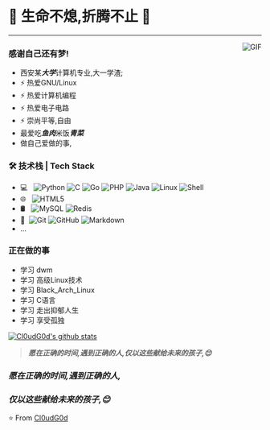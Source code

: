 # 👋 生命不熄,折腾不止 👋
---
<img align="right" alt="GIF" src="https://tp1.tupiankucdn.com/ws/large/006uRUASly1fxewze0tvqg309105kkc9.gif" />

### 感谢自己还有梦!

- 西安某***大学***计算机专业,大一学渣;
- ⚡ 热爱GNU/Linux
- ⚡ 热爱计算机编程 
- ⚡ 热爱电子电路 
- ⚡ 崇尚平等,自由
- 最爱吃***鱼肉***米饭***青菜***
- 做自己爱做的事,


### 🛠 技术栈 | Tech Stack

- 💻 &#160; ![Python](https://img.shields.io/badge/python-3-blue)
![C](https://img.shields.io/badge/C-%E8%AF%AD%E8%A8%80-red)
![Go](https://img.shields.io/badge/Go-Lang-green)
![PHP](https://img.shields.io/badge/PHP-5-brightgreen)
![Java](https://img.shields.io/badge/-Java-333333?style=flat&logo=Java&logoColor=007396)
![Linux](https://img.shields.io/badge/-Linux-333333?style=flat&logo=Linux&logoColor=FCC624)
![Shell](https://img.shields.io/badge/Bash-Shell-lightgrey)
- 🌐 &#160; ![HTML5](https://img.shields.io/badge/-HTML5-333333?style=flat&logo=HTML5)
- 🛢 &#160; ![MySQL](https://img.shields.io/badge/-MySQL-333333?style=flat&logo=mysql)
![Redis](https://img.shields.io/badge/Redis-3-red)
- 🔧 &#160;![Git](https://img.shields.io/badge/-Git-333333?style=flat&logo=git)
![GitHub](https://img.shields.io/badge/-GitHub-333333?style=flat&logo=github)
![Markdown](https://img.shields.io/badge/-Markdown-333333?style=flat&logo=markdown)
- ...

### 正在做的事
- 学习 dwm
- 学习 高级Linux技术
- 学习 Black_Arch_Linux
- 学习 C语言
- 学习 走出抑郁人生
- 学习 享受孤独

[![Cl0udG0d's github stats](https://github-readme-stats.vercel.app/api?username=MAN999999999&show_icons=true&theme=gruvbox)](https://github.com/anuraghazra/github-readme-stats)

> ***愿在正确的时间,遇到正确的人,仅以这些献给未来的孩子,😊***
### ***愿在正确的时间,遇到正确的人,***
### ***仅以这些献给未来的孩子,😊***


⭐️ From [Cl0udG0d](https://github.com/MAN999999999)
